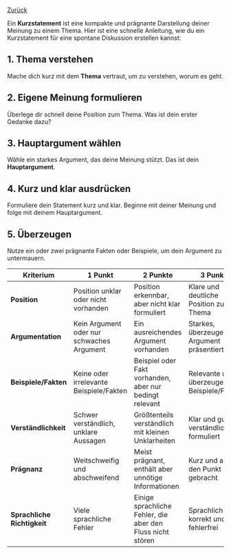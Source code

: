 [Zurück](`History.back()`)

Ein **Kurzstatement** ist eine kompakte und prägnante Darstellung deiner Meinung zu einem Thema. Hier ist eine schnelle Anleitung, wie du ein Kurzstatement für eine spontane Diskussion erstellen kannst:
## 1. Thema verstehen
Mache dich kurz mit dem **Thema** vertraut, um zu verstehen, worum es geht.
## 2. Eigene Meinung formulieren
Überlege dir schnell deine Position zum Thema. Was ist dein erster Gedanke dazu?
## 3. Hauptargument wählen
Wähle ein starkes Argument, das deine Meinung stützt. Das ist dein **Hauptargument**.
## 4. Kurz und klar ausdrücken
Formuliere dein Statement kurz und klar. Beginne mit deiner Meinung und folge mit deinem Hauptargument.
## 5. Überzeugen
Nutze ein oder zwei prägnante Fakten oder Beispiele, um dein Argument zu untermauern.

| Kriterium             | 1 Punkt                                         | 2 Punkte                                                | 3 Punkte                                    |
|-----------------------|-------------------------------------------------|---------------------------------------------------------|---------------------------------------------|
| **Position**          | Position unklar oder nicht vorhanden            | Position erkennbar, aber nicht klar formuliert          | Klare und deutliche Position zum Thema      |
| **Argumentation**     | Kein Argument oder nur schwaches Argument       | Ein ausreichendes Argument vorhanden                    | Starkes, überzeugendes Argument präsentiert |
| **Beispiele/Fakten**  | Keine oder irrelevante Beispiele/Fakten         | Beispiel oder Fakt vorhanden, aber nur bedingt relevant | Relevante und überzeugende Beispiele/Fakten |
| **Verständlichkeit**  | Schwer verständlich, unklare Aussagen           | Größtenteils verständlich mit kleinen Unklarheiten      | Klar und gut verständlich formuliert        |
| **Prägnanz**          | Weitschweifig und abschweifend                  | Meist prägnant, enthält aber unnötige Informationen     | Kurz und auf den Punkt gebracht             |
| **Sprachliche Richtigkeit** | Viele sprachliche Fehler                   | Einige sprachliche Fehler, die aber den Fluss nicht stören | Sprachlich korrekt und fehlerfrei          |
